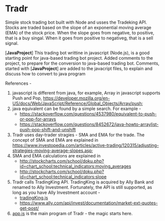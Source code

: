 Tradr
=====

Simple stock trading bot built with Node and usses the Tradeking API. Stocks are traded based on the slope of an exponential moving average (EMA) of the stock price. When the slope goes from negative, to positive, that is a buy singal. When it goes from positive to negativeg, that is a sell signal.

[**JavaProject**] This trading bot writtine in javascript (Node.js), is a good starting point for java-based trading bot project. Added comments to the project, to prepare for the conversion to java-based trading bot. Comments, started with [**JavaProject**] are added to the javacript files, to explain and discuss how to convert to java program

References -

1. javascript is different from java, for example, Array in javascript supports Push and Pop, https://developer.mozilla.org/en-US/docs/Web/JavaScript/Reference/Global_Objects/Array/push;
2. java equivalent can be found by a simple search. For example - 
    -  https://stackoverflow.com/questions/4537980/equivalent-to-push-or-pop-for-arrays
    -  https://stackoverflow.com/questions/8452672/java-howto-arraylist-push-pop-shift-and-unshift
3. Tradr uses day-trader stragies - SMA and EMA for the trade. The concept of SMA and EMA are explained in https://www.investopedia.com/articles/active-trading/120315/adjusting-strategies-moving-average-slopes.asp;
4. SMA and EMA calculations are explained in 
    - http://stockcharts.com/school/doku.php?id=chart_school:technical_indicators:moving_averages
    - http://stockcharts.com/school/doku.php?id=chart_school:technical_indicators:slope
5. Tradr calls TradingKing API. TradingKing is acquired by Ally Bank and renamed to Ally Investment. Fortunately, the API is still supported, as long as you have Ally Investment account - 
    - [tradingKing.js](./tradingking.js)
    - https://www.ally.com/api/invest/documentation/market-ext-quotes-get-post/
6. [app.js](./app.js) is the main program of Tradr - the magic starts here.
